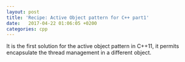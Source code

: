 ```yaml
---
layout: post
title: 'Recipe: Active Object pattern for C++ part1'
date:   2017-04-22 01:06:05 +0200
categories: cpp
---
```


It is the first solution for the active object pattern in C++11, it permits encapsulate the thread management in a different object.

<script src="https://gist.github.com/carlosb1/6ca0ac91a4e0c74ba7b02702ec76d7bd.js"></script>
